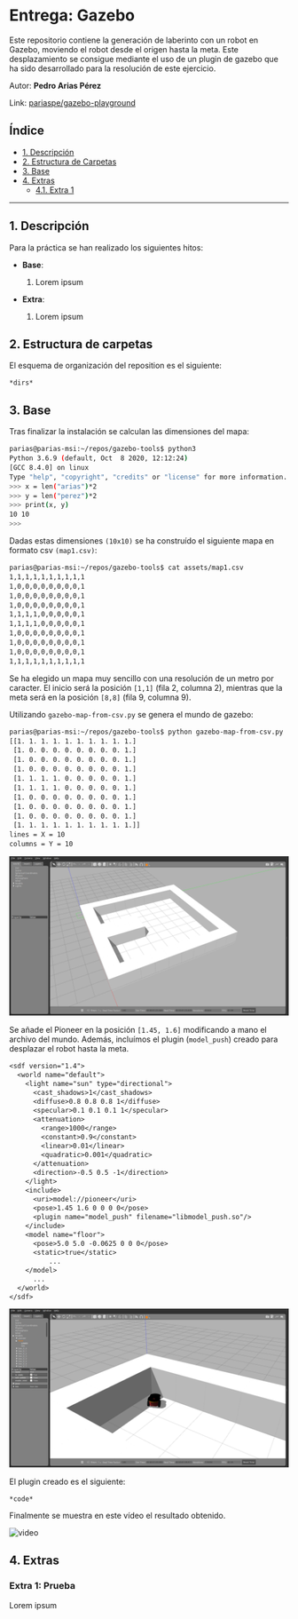 # Entrega: Gazebo
Este repositorio contiene la generación de laberinto con un robot en Gazebo, moviendo el robot desde el origen hasta la meta. Este desplazamiento se consigue mediante el uso de un plugin de gazebo que ha sido desarrollado para la resolución de este ejercicio.

Autor: **Pedro Arias Pérez**

Link: [pariaspe/gazebo-playground](https://github.com/pariaspe/gazebo-playground)


## Índice
- [1. Descripción](#1-descripción)
- [2. Estructura de Carpetas](#2-estructura-de-carpetas)
- [3. Base](#3-base)
- [4. Extras](#4-extras)
    - [4.1. Extra 1](#extra-1-prueba)

---

## 1. Descripción
Para la práctica se han realizado los siguientes hitos:

- **Base**:
    1. Lorem ipsum

- **Extra**:
    1. Lorem ipsum
    
## 2. Estructura de carpetas
El esquema de organización del reposition es el siguiente:
```
*dirs*
```

## 3. Base
Tras finalizar la instalación se calculan las dimensiones del mapa:

```bash
parias@parias-msi:~/repos/gazebo-tools$ python3
Python 3.6.9 (default, Oct  8 2020, 12:12:24) 
[GCC 8.4.0] on linux
Type "help", "copyright", "credits" or "license" for more information.
>>> x = len("arias")*2
>>> y = len("perez")*2
>>> print(x, y)
10 10
>>> 
```

Dadas estas dimensiones `(10x10)` se ha construído el siguiente mapa en formato csv `(map1.csv)`:

```bash
parias@parias-msi:~/repos/gazebo-tools$ cat assets/map1.csv 
1,1,1,1,1,1,1,1,1,1
1,0,0,0,0,0,0,0,0,1
1,0,0,0,0,0,0,0,0,1
1,0,0,0,0,0,0,0,0,1
1,1,1,1,0,0,0,0,0,1
1,1,1,1,0,0,0,0,0,1
1,0,0,0,0,0,0,0,0,1
1,0,0,0,0,0,0,0,0,1
1,0,0,0,0,0,0,0,0,1
1,1,1,1,1,1,1,1,1,1
```

Se ha elegido un mapa muy sencillo con una resolución de un metro por caracter. El inicio será la posición `[1,1]` (fila 2, columna 2), mientras que la meta será en la posición `[8,8]` (fila 9, columna 9).

Utilizando `gazebo-map-from-csv.py` se genera el mundo de gazebo:

```bash
parias@parias-msi:~/repos/gazebo-tools$ python gazebo-map-from-csv.py 
[[1. 1. 1. 1. 1. 1. 1. 1. 1. 1.]
 [1. 0. 0. 0. 0. 0. 0. 0. 0. 1.]
 [1. 0. 0. 0. 0. 0. 0. 0. 0. 1.]
 [1. 0. 0. 0. 0. 0. 0. 0. 0. 1.]
 [1. 1. 1. 1. 0. 0. 0. 0. 0. 1.]
 [1. 1. 1. 1. 0. 0. 0. 0. 0. 1.]
 [1. 0. 0. 0. 0. 0. 0. 0. 0. 1.]
 [1. 0. 0. 0. 0. 0. 0. 0. 0. 1.]
 [1. 0. 0. 0. 0. 0. 0. 0. 0. 1.]
 [1. 1. 1. 1. 1. 1. 1. 1. 1. 1.]]
lines = X = 10
columns = Y = 10
```

![map.world.xml](/doc/map1.png)

Se añade el Pioneer en la posición `[1.45, 1.6]` modificando a mano el archivo del mundo. Además, incluímos el plugin (`model_push`) creado para desplazar el robot hasta la meta.

```
<sdf version="1.4">
  <world name="default">
    <light name="sun" type="directional">
      <cast_shadows>1</cast_shadows>
      <diffuse>0.8 0.8 0.8 1</diffuse>
      <specular>0.1 0.1 0.1 1</specular>
      <attenuation>
        <range>1000</range>
        <constant>0.9</constant>
        <linear>0.01</linear>
        <quadratic>0.001</quadratic>
      </attenuation>
      <direction>-0.5 0.5 -1</direction>
    </light>
    <include>
      <uri>model://pioneer</uri>
      <pose>1.45 1.6 0 0 0 0</pose>
      <plugin name="model_push" filename="libmodel_push.so"/>
    </include>
    <model name="floor">
      <pose>5.0 5.0 -0.0625 0 0 0</pose>
      <static>true</static>
          ...
    </model>
      ...
  </world>
</sdf>
```

![pioneer](/doc/pioneer.png)

El plugin creado es el siguiente:

```
*code*
```

Finalmente se muestra en este vídeo el resultado obtenido.

![video](/link/to/video)

## 4. Extras
### Extra 1: Prueba
Lorem ipsum
